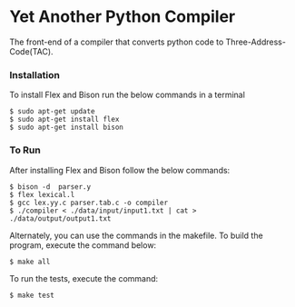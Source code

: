# Yet Another Python Compiler
The front-end of a compiler that converts python code to Three-Address-Code(TAC).

### Installation
To install Flex and Bison run the below commands in a terminal
``` 
$ sudo apt-get update
$ sudo apt-get install flex
$ sudo apt-get install bison
```

### To Run 
After installing Flex and Bison follow the below commands:
``` 
$ bison -d  parser.y
$ flex lexical.l
$ gcc lex.yy.c parser.tab.c -o compiler
$ ./compiler < ./data/input/input1.txt | cat > ./data/output/output1.txt
```

Alternately, you can use the commands in the makefile.
To build the program, execute the command below: 
``` 
$ make all
```

To run the tests, execute the command: 
``` 
$ make test
```
